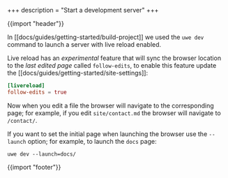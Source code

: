 +++
description = "Start a development server"
+++

{{import "header"}}

In [[docs/guides/getting-started/build-project]] we used the `uwe dev` command to launch a server with live reload enabled.

Live reload has an *experimental* feature that will sync the browser location to the *last edited page* called `follow-edits`, to enable this feature update the [[docs/guides/getting-started/site-settings]]:

```toml
[livereload]
follow-edits = true
```

Now when you edit a file the browser will navigate to the corresponding page; for example, if you edit `site/contact.md` the browser will navigate to `/contact/`.

If you want to set the initial page when launching the browser use the `--launch` option; for example, to launch the `docs` page:

```text
uwe dev --launch=docs/
```

{{import "footer"}}
